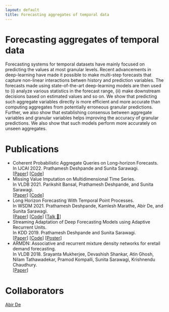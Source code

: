 ```yaml
---
layout: default
title: Forecasting aggregates of temporal data
---
```


# Forecasting aggregates of temporal data
Forecasting systems for temporal datasets have mainly focused on predicting the values at most granular levels. Recent advancements in deep-learning have made it possible to make multi-step forecasts that capture non-linear interactions betwen history and prediction variables. The forecasts made using state-of-the-art deep-learning models are then used to (i) analyze various statistics in the forecast range, (ii) make downstream decisions based on estimated values and so on. We show that predicting such aggregate variables directly is more efficient and more accurate than computing aggregates from potentially erroneous granular predictions. Further, we also show that establishing consensus between aggregate variables and granular variables helps improving the accuracy of granular predictions. We also show that such models perform more accurately on unseen aggregates.

# Publications
 * Coherent Probabilistic Aggregate Queries on Long-horizon Forecasts. \
   In IJCAI 2022. Prathamesh Deshpande and Sunita Sarawagi. \
   \[[Paper](https://www.ijcai.org/proceedings/2022/0404.pdf)\] \[[Code](https://github.com/pratham16cse/AggForecaster)\]
 * Missing Value Imputation on Multidimensional Time Series. \
   In VLDB 2021. Parikshit Bansal, Prathamesh Deshpande, and Sunita Sarawagi. \
   \[[Paper](http://vldb.org/pvldb/vol14/p2533-bansal.pdf)\] \[[Code](https://github.com/pbansal5/contextualised_outlier_detection)\] 
 * Long Horizon Forecasting With Temporal Point Processes. \
   In WSDM 2021. Prathamesh Deshpande, Kamlesh Marathe, Abir De, and Sunita Sarawagi. \
   \[[Paper](https://dl.acm.org/doi/10.1145/3437963.3441740)\] \[[Code](https://github.com/pratham16cse/DualTPP)\] \[[Talk 📢](https://www.youtube.com/watch?v=70i0KxRONLQ)\]
 * Streaming Adaptation of Deep Forecasting Models using Adaptive Recurrent Units. \
   In KDD 2019. Prathamesh Deshpande and Sunita Sarawagi. \
   \[[Paper](https://dl.acm.org/doi/10.1145/3292500.3330996)\] \[[Code](https://github.com/pratham16cse/ARU)\] \[[Poster](https://drive.google.com/file/d/1UKTpKDWdWi-551g6sDRTFA7pXcwHPeYe/view)\]
 * ARMDN: Associative and recurrent mixture density networks for eretail demand forecasting. \
   In VLDB 2018. Srayanta Mukherjee, Devashish Shankar, Atin Ghosh, Nilam Tathawadekar, Pramod Kompalli, Sunita Sarawagi, Krishnendu Chaudhury. \
   \[[Paper](https://arxiv.org/pdf/1803.03800.pdf)\]
 

# Collaborators
 [Abir De](https://abir-de.github.io/)

